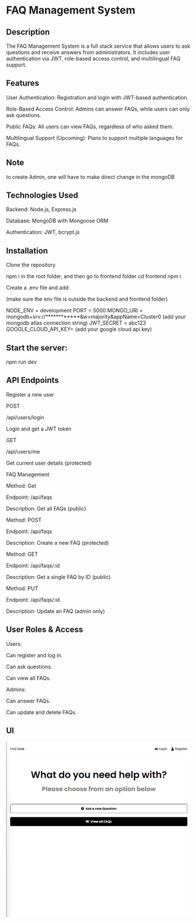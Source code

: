 # FAQ Management System

## Description

The FAQ Management System is a full stack service that allows users to ask questions and receive answers from administrators. It includes user authentication via JWT, role-based access control, and multilingual FAQ support.

## Features

User Authentication: Registration and login with JWT-based authentication.

Role-Based Access Control: Admins can answer FAQs, while users can only ask questions.

Public FAQs: All users can view FAQs, regardless of who asked them.

Multilingual Support (Upcoming): Plans to support multiple languages for FAQs.

## Note
to create Admin, one will have to make direct change in the mongoDB 

## Technologies Used

Backend: Node.js, Express.js

Database: MongoDB with Mongoose ORM

Authentication: JWT, bcrypt.js

## Installation

Clone the repository

npm i in the root folder,
and then go to frontend folder
cd frontend
npm i


Create a .env file and add:

(make sure the env file is outside the backend and frontend folder)

NODE_ENV = development
PORT = 5000
MONGO_URI = mongodb+srv://************&w=majority&appName=Cluster0 (add your mongodb atlas connection string)
JWT_SECRET = abc123
GOOGLE_CLOUD_API_KEY= (add your google cloud api key)


## Start the server:

npm run dev

## API Endpoints

Register a new user

POST

/api/users/login

Login and get a JWT token

GET

/api/users/me

Get current user details (protected)

FAQ Management

Method: Get

Endpoint: /api/faqs

Description: Get all FAQs (public)

Method: POST

Endpoint: /api/faqs

Description: Create a new FAQ (protected)

Method: GET

Endpoint: /api/faqs/:id

Description: Get a single FAQ by ID (public)

Method: PUT

Endpoint: /api/faqs/:id

Description: Update an FAQ (admin only)



## User Roles & Access

Users:

Can register and log in.

Can ask questions.

Can view all FAQs.

Admins:

Can answer FAQs.

Can update and delete FAQs.

## UI

![User UI](images/image1.png)


